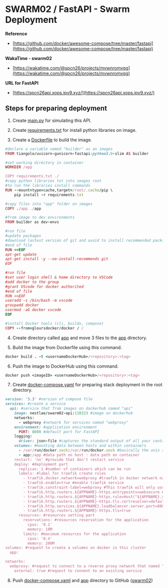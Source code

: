 # **SWARM02 / FastAPI - Swarm Deployment**

**Reference**
- [https://github.com/docker/awesome-compose/tree/master/fastapi](https://github.com/docker/awesome-compose/tree/master/fastapi)

**WakaTime - swarm02**
- [https://wakatime.com/@spcn26/projects/mvwnromvqg](https://wakatime.com/@spcn26/projects/mvwnromvqg)

**URL for FastAPI**
- [https://spcn26api.xops.ipv9.xyz/](https://spcn26api.xops.ipv9.xyz/)

## **Steps for preparing deployment**

1. Create [main.py](https://github.com/Nestlae/swarm02/blob/master/app/main.py) for simulating this API.

2. Create [requirements.txt](https://github.com/Nestlae/swarm02/blob/master/app/requirements.txt) for install python libraries on image.

3. Create a [Dockerfile](https://github.com/Nestlae/swarm02/blob/master/app/Dockerfile) to build the image.

```ruby
#declare a variable named "builder" as an images
FROM tiangolo/uvicorn-gunicorn-fastapi:python3.9-slim AS builder

#set working directory in container
WORKDIR /app

COPY requirements.txt ./
#copy python libraries txt into images root
#to run the libraries install commands
RUN --mount=type=cache,target=/root/.cache/pip \
    pip install -r requirements.txt 

#copy files into "app" folder on images
COPY ./app ./app 

#from image to dev environments
FROM builder as dev-envs

#run file
#update packages
#download lastest version of git and avoid to install recommended packages
#end of file
RUN <<EOF
apt-get update 
apt-get install -y --no-install-recommends git 
EOF 

#run file
#set user login shell & home directory to VSCode
#add docker to the group
#grant VScode for docker authorited
#end of file
RUN <<EOF
useradd -s /bin/bash -m vscode 
groupadd docker 
usermod -aG docker vscode 
EOF

#install Docker tools (cli, buildx, compose)
COPY --from=gloursdocker/docker / / 

```
4. Create directory called [app](https://github.com/Nestlae/swarm02/tree/master/app) and move 3 files to the [app](https://github.com/Nestlae/swarm02/tree/master/app) directory.

5. Build the image from Dockerfile using this command.
```ruby
docker build . -t <usernameDockerHub>/<repository>:<tag>
```
6. Push the image to DockerHub using this command.
```ruby
docker push <imageID> <usernameDockerHub>/<repository>:<tag>
```


7. Create [docker-compose.yaml](https://github.com/Nestlae/swarm02/blob/master/docker-compose.yaml) for preparing stack deployment in the root directory.
```ruby
version: '3.3' #version of compose file
services: #create a service
  api: #service that from images on dockerhub named "api"
    image: nestlae/swarm02-api:110323 #image on dockerhub
    networks:
      - webproxy #network for services named "webproxy"
    environment: #application environment 
      PORT: 8000 #default port for FastAPI
    logging:
      driver: json-file #captures the standard output of all your containers using JSON format
    volumes: #mounting data between hosts and within containers
      - /var/run/docker.sock:/var/run/docker.sock #basically the unix socket the Docker daemon listens on by default
      - app:/app #data path on host : data path on container
    restart: 'no' #provide that don't restart service
    deploy: #deployment part
      replicas: 1 #number of containers which can be run
      labels: #label for traefik create rules
        - traefik.docker.network=webproxy #traefik in docker network named webproxy
        - traefik.enable=true #enable traefik service
        - traefik.constraint-label=webproxy #This traefik will only use services with this label
        - traefik.http.routers.${APPNAME}-https.entrypoints=websecure #webscure listens on port 443 (https)
        - traefik.http.routers.${APPNAME}-https.rule=Host("${APPNAME}.xops.ipv9.xyz") #tells traefik to route requests the domain name
        - traefik.http.routers.${APPNAME}-https.tls.certresolver=default #traefik requests a certificate
        - traefik.http.services.${APPNAME}.loadbalancer.server.port=8000 #tells traefik to route requests to a specific port to a container
        - traefik.http.routers.${APPNAME}-https.tls=true
      resources: #resources setting part
        reservations: #resources reservation for the application
          cpus: '0.1'
          memory: 10M
        limits: #maximum resources for the application
          cpus: '0.4'
          memory: 200M
volumes: #request to create a volumes on docker in this cluster
  app:

networks:
  webproxy: #request to connect to a reverse proxy network that named "webproxy" in this cluster
    external: true #request to connent to an existing service
```
8. Push [docker-compose.yaml](https://github.com/Nestlae/swarm02/blob/master/docker-compose.yaml) and [app](https://github.com/Nestlae/swarm02/tree/master/app) directory to GitHub ([swarm02](https://github.com/Nestlae/swarm02))